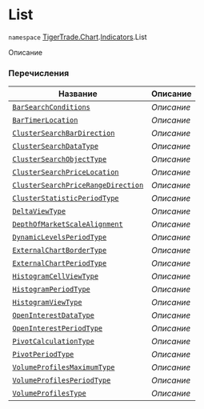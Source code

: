 
# List

`namespace` [TigerTrade.Chart](../../TigerTrade.Chart.md).[Indicators](../../TigerTrade.Chart/Indicators.md).List

Описание


### Перечисления
| Название | Описание |
| --- | --- |
| [`BarSearchConditions`](./List/BarSearchConditions.cs.md) | *Описание* |
| [`BarTimerLocation`](./List/BarTimerLocation.cs.md) | *Описание* |
| [`ClusterSearchBarDirection`](./List/ClusterSearchBarDirection.cs.md) | *Описание* |
| [`ClusterSearchDataType`](./List/ClusterSearchDataType.cs.md) | *Описание* |
| [`ClusterSearchObjectType`](./List/ClusterSearchObjectType.cs.md) | *Описание* |
| [`ClusterSearchPriceLocation`](./List/ClusterSearchPriceLocation.cs.md) | *Описание* |
| [`ClusterSearchPriceRangeDirection`](./List/ClusterSearchPriceRangeDirection.cs.md) | *Описание* |
| [`ClusterStatisticPeriodType`](./List/ClusterStatisticPeriodType.cs.md) | *Описание* |
| [`DeltaViewType`](./List/DeltaViewType.cs.md) | *Описание* |
| [`DepthOfMarketScaleAlignment`](./List/DepthOfMarketScaleAlignment.cs.md) | *Описание* |
| [`DynamicLevelsPeriodType`](./List/DynamicLevelsPeriodType.cs.md) | *Описание* |
| [`ExternalChartBorderType`](./List/ExternalChartBorderType.cs.md) | *Описание* |
| [`ExternalChartPeriodType`](./List/ExternalChartPeriodType.cs.md) | *Описание* |
| [`HistogramCellViewType`](./List/HistogramCellViewType.cs.md) | *Описание* |
| [`HistogramPeriodType`](./List/HistogramPeriodType.cs.md) | *Описание* |
| [`HistogramViewType`](./List/HistogramViewType.cs.md) | *Описание* |
| [`OpenInterestDataType`](./List/OpenInterestDataType.cs.md) | *Описание* |
| [`OpenInterestPeriodType`](./List/OpenInterestPeriodType.cs.md) | *Описание* |
| [`PivotCalculationType`](./List/PivotCalculationType.cs.md) | *Описание* |
| [`PivotPeriodType`](./List/PivotPeriodType.cs.md) | *Описание* |
| [`VolumeProfilesMaximumType`](./List/VolumeProfilesMaximumType.cs.md) | *Описание* |
| [`VolumeProfilesPeriodType`](./List/VolumeProfilesPeriodType.cs.md) | *Описание* |
| [`VolumeProfilesType`](./List/VolumeProfilesType.cs.md) | *Описание* |
